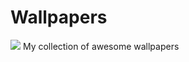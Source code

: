 # Wallpapers
                                                
                                                    
 ![](https://i.imgur.com/OHUXwwx.gif) My collection of awesome wallpapers

